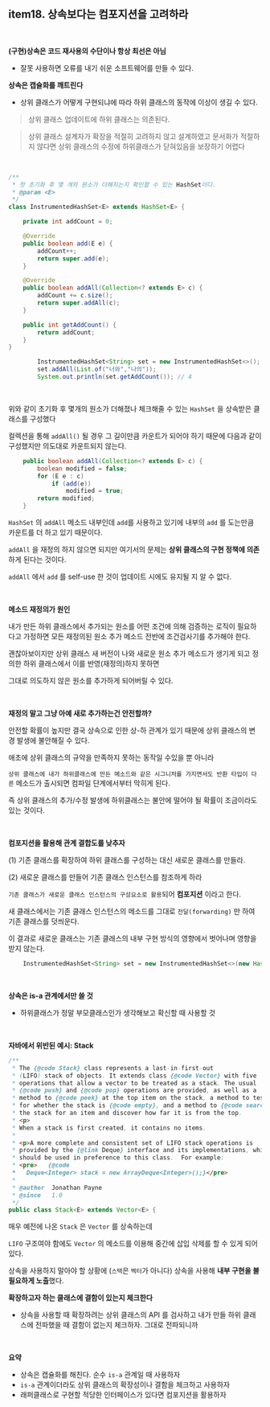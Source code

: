 

## item18. 상속보다는 컴포지션을 고려하라

<br>

**(구현)상속은 코드 재사용의 수단이나 항상 최선은 아님**

- 잘못 사용하면 오류를 내기 쉬운 소프트웨어를 만들 수 있다.


**상속은 캡슐화를 깨트린다**

- 상위 클래스가 어떻게 구현되냐에 따라 하위 클래스의 동작에 이상이 생길 수 있다.

> 상위 클래스 업데이트에 하위 클래스는 의존된다.

> 상위 클래스 설계자가 확장을 적절히 고려하지 않고 설계하였고 문서화가 적절하지 않다면 상위 클래스의 수정에 하위클래스가 닫혀있음을 보장하기 어렵다

<br>


```java
/**
 * 첫 초기화 후 몇 개의 원소가 더해지는지 확인할 수 있는 HashSet이다.
 * @param <E>
 */
class InstrumentedHashSet<E> extends HashSet<E> {

    private int addCount = 0;

    @Override
    public boolean add(E e) {
        addCount++;
        return super.add(e);
    }

    @Override
    public boolean addAll(Collection<? extends E> c) {
        addCount += c.size();
        return super.addAll(c);
    }

    public int getAddCount() {
        return addCount;
    }
}
``` 

```java
        InstrumentedHashSet<String> set = new InstrumentedHashSet<>();
        set.addAll(List.of("너와","나의"));
        System.out.println(set.getAddCount()); // 4
```

<br>

위와 같이 초기화 후 몇개의 원소가 더해졌나 체크해줄 수 있는 `HashSet` 을 상속받은 클래스를 구성했다

컬렉션을 통해 `addAll()` 될 경우 그 길이만큼 카운트가 되어야 하기 때문에 다음과 같이 구성했지만 의도대로 카운트되지 않는다.


```java
    public boolean addAll(Collection<? extends E> c) {
        boolean modified = false;
        for (E e : c)
            if (add(e))
                modified = true;
        return modified;
    }
``` 

`HashSet` 의 `addAll` 메소드 내부인데 `add`를 사용하고 있기에 내부의 `add` 를 도는만큼 카운트를 더 하고 있기 때문이다.

`addAll` 을 재정의 하지 않으면 되지만 여기서의 문제는 **상위 클래스의 구현 정책에 의존** 하게 된다는 것이다.

`addAll` 에서 `add` 를 self-use 한 것이 업데이트 시에도 유지될 지 알 수 없다.

<br>

**메소드 재정의가 원인**

내가 만든 하위 클래스에서 추가되는 원소를 어떤 조건에 의해 검증하는 로직이 필요하다고 가정하면 모든 재정의된 원소 추가 메소드 전반에 조건검사기를 추가해야 한다.

괜찮아보이지만 상위 클래스 새 버전이 나와 새로운 원소 추가 메소드가 생기게 되고 정의한 하위 클래스에서 이를 반영(재정의)하지 못하면

그대로 의도하지 않은 원소를 추가하게 되어버릴 수 있다.

<br>

**재정의 말고 그냥 아예 새로 추가하는건 안전할까?**

안전할 확률이 높지만 결국 상속으로 인한 상-하 관계가 있기 때문에 상위 클래스의 변경 발생에 불안해질 수 있다.  

애초에 상위 클래스의 규약을 만족하지 못하는 동작일 수있을 뿐 아니라

`상위 클래스에 내가 하위클래스에 만든 메소드와 같은 시그니처를 가지면서도 반환 타입이 다른` 메소드가 출시되면 컴파일 단계에서부터 막히게 된다.

즉 상위 클래스의 추가/수정 발생에 하위클래스는 불안에 떨어야 될 확률이 조금이라도 있는 것이다.

<br>


**컴포지션을 활용해 관계 결합도를 낮추자**

(1) 기존 클래스를 확장하여 하위 클래스를 구성하는 대신 새로운 클래스를 만들라.

(2) 새로운 클래스를 만들어 기존 클래스 인스턴스를 참조하게 하라


`기존 클래스가 새로운 클래스 인스턴스의 구성요소로 활용`되어 **컴포지션** 이라고 한다.

새 클래스에서는 기존 클래스 인스턴스의 메소드를 그대로 `전달(forwarding)` 만 하여 기존 클래스를 덧씌운다.

이 결과로 새로운 클래스는 기존 클래스의 내부 구현 방식의 영향에서 벗어나며 영향을 받지 않는다.


```java
    InstrumentedHashSet<String> set = new InstrumentedHashSet<>(new HashSet<>());
```
  

<br>

**상속은 is-a 관계에서만 쓸 것**

- 하위클래스가 정말 부모클래스인가 생각해보고 확신할 때 사용할 것

<br>

**자바에서 위반된 예시: Stack**

```java
/**
 * The {@code Stack} class represents a last-in-first-out
 * (LIFO) stack of objects. It extends class {@code Vector} with five
 * operations that allow a vector to be treated as a stack. The usual
 * {@code push} and {@code pop} operations are provided, as well as a
 * method to {@code peek} at the top item on the stack, a method to test
 * for whether the stack is {@code empty}, and a method to {@code search}
 * the stack for an item and discover how far it is from the top.
 * <p>
 * When a stack is first created, it contains no items.
 *
 * <p>A more complete and consistent set of LIFO stack operations is
 * provided by the {@link Deque} interface and its implementations, which
 * should be used in preference to this class.  For example:
 * <pre>   {@code
 *   Deque<Integer> stack = new ArrayDeque<Integer>();}</pre>
 *
 * @author  Jonathan Payne
 * @since   1.0
 */
public class Stack<E> extends Vector<E> {
```

매우 예전에 나온 `Stack` 은 `Vector` 를 상속하는데

`LIFO` 구조여야 함에도 `Vector` 의 메소드를 이용해 중간에 삽입 삭제를 할 수 있게 되어있다.

상속을 사용하지 말아야 할 상황에 (`스택`은 `벡터`가 아니다) 상속을 사용해 **내부 구현을 불필요하게 노출**했다.


**확장하고자 하는 클래스에 결함이 있는지 체크한다**

- 상속을 사용할 때 확장하려는 상위 클래스의 API 를 검사하고 내가 만들 하위 클래스에 전파했을 때 결함이 없는지 체크하자. 그대로 전파되니까

<br>


**요약**

- 상속은 캡슐화를 해친다. 순수 `is-a` 관계일 때 사용하자
- `is-a` 관계이더라도 상위 클래스의 확장성이나 결함을 체크하고 사용하자
- 래퍼클래스로 구현할 적당한 인터페이스가 있다면 컴포지션을 활용하자